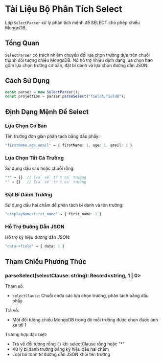 # Tài Liệu Bộ Phân Tích Select

Lớp `SelectParser` xử lý phân tích mệnh đề SELECT cho phép chiếu MongoDB.

## Tổng Quan

`SelectParser` có trách nhiệm chuyển đổi lựa chọn trường dựa trên chuỗi thành đối tượng chiếu MongoDB. Nó hỗ trợ nhiều định dạng lựa chọn bao gồm lựa chọn trường cơ bản, đặt bí danh và lựa chọn đường dẫn JSON.

## Cách Sử Dụng

```typescript
const parser = new SelectParser();
const projection = parser.parseSelect("fieldA,fieldB");
```

## Định Dạng Mệnh Đề Select

### Lựa Chọn Cơ Bản
Tên trường đơn giản phân tách bằng dấu phẩy:
```typescript
"firstName,age,email" → { firstName: 1, age: 1, email: 1 }
```

### Lựa Chọn Tất Cả Trường
Sử dụng dấu sao hoặc chuỗi rỗng:
```typescript
"*" → {}  // Trả về tất cả trường
"" → {}   // Trả về tất cả trường
```

### Đặt Bí Danh Trường
Sử dụng dấu hai chấm để phân tách bí danh và tên trường:
```typescript
"displayName:first_name" → { first_name: 1 }
```

### Hỗ Trợ Đường Dẫn JSON
Hỗ trợ ký hiệu đường dẫn JSON:
```typescript
"data->field" → { data: 1 }
```

## Tham Chiếu Phương Thức

### parseSelect(selectClause: string): Record<string, 1 | 0>

Tham số:
- `selectClause`: Chuỗi chứa các lựa chọn trường, phân tách bằng dấu phẩy

Trả về:
- Một đối tượng chiếu MongoDB trong đó mỗi trường được chọn được ánh xạ tới 1

Trường hợp đặc biệt:
- Trả về đối tượng rỗng `{}` khi selectClause rỗng hoặc "*"
- Xử lý bí danh trường bằng ký hiệu dấu hai chấm
- Loại bỏ toán tử đường dẫn JSON khỏi tên trường
